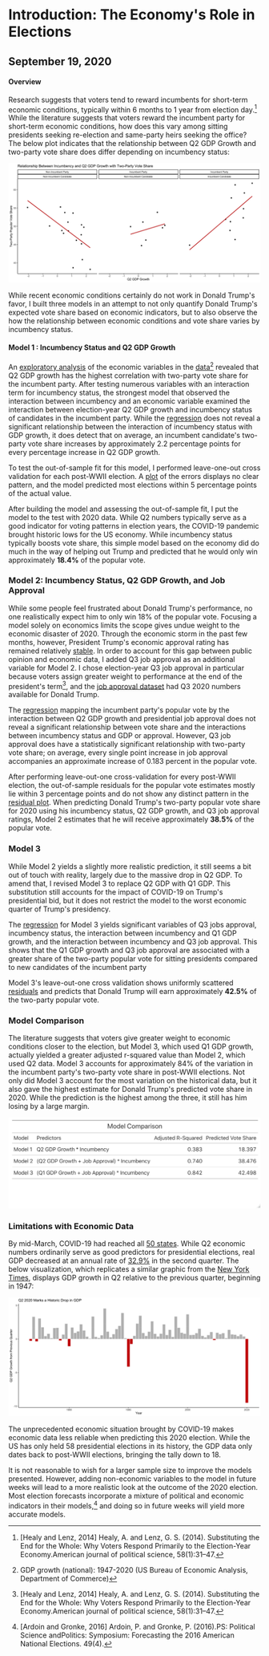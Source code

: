 # Introduction: The Economy's Role in Elections
## September 19, 2020

#### Overview

Research suggests that voters tend to reward incumbents for short-term economic conditions, typically within 6 months to 1 year from election day.[^1] While the literature suggests that voters reward the incumbent party for short-term economic conditions, how does this vary among sitting presidents seeking re-election and same-party heirs seeking the office? The below plot indicates that the relationship between Q2 GDP Growth and two-party vote share does differ depending on incumbency status:

![Figure 1](../figures/economy/inc_gdp_q2.jpg)

While recent economic conditions certainly do not work in Donald Trump's favor, I built three models in an attempt to not only quantify Donald Trump's expected vote share based on economic indicators, but to also observe the how the relationship between economic conditions and vote share varies by incumbency status.

#### Model 1 : Incumbency Status and Q2 GDP Growth

An [exploratory analysis](../figures/economy.ggpairs.jpeg) of the economic variables in the [data](../data/econ.csv)[^2] revealed that Q2 GDP growth has the highest correlation with two-party vote share for the incumbent party. After testing numerous variables with an interaction term for incumbency status, the strongest model that observed the interaction between incumbency and an economic variable examined the interaction between election-year Q2 GDP growth and incumbency status of candidates in the incumbent party. While the [regression](../figures/inc_gdp_reg.html) does not reveal a significant relationship between the interaction of incumbency status with GDP growth, it does detect that on average, an incumbent candidate's two-party vote share increases by approximately 2.2 percentage points for every percentage increase in Q2 GDP growth.

To test the out-of-sample fit for this model, I performed leave-one-out cross validation for each post-WWII election. A [plot](../figures/economy/inc_gdp_resid.jpg) of the errors displays no clear pattern, and the model predicted most elections within 5 percentage points of the actual value.

After building the model and assessing the out-of-sample fit, I put the model to the test with 2020 data. While Q2 numbers typically serve as a good indicator for voting patterns in election years, the COVID-19 pandemic brought historic lows for the US economy. While incumbency status typically boosts vote share, this simple model based on the economy did do much in the way of helping out Trump and predicted that he would only win approximately **18.4%** of the popular vote.

### Model 2: Incumbency Status, Q2 GDP Growth, and Job Approval

While some people feel frustrated about Donald Trump's performance, no one realistically expect him to only win 18% of the popular vote. Focusing a model solely on economics limits the scope gives undue weight to the economic disaster of 2020. Through the economic storm in the past few months, however, President Trump's economic approval rating has remained relatively [stable](https://www.nytimes.com/2020/08/24/us/politics/trump-economy.html). In order to account for this gap between public opinion and economic data, I added Q3 job approval as an additional variable for Model 2. I chose election-year Q3 job approval in particular because voters assign greater weight to performance at the end of the president's term[^1], and the [job approval dataset](https://www.presidency.ucsb.edu/statistics/data/presidential-job-approval) had Q3 2020 numbers available for Donald Trump.

The [regression](../figures/economy/inc_gdp_approval.html) mapping the incumbent party's popular vote by the interaction between Q2 GDP growth and presidential job approval does not reveal a significant relationship between vote share and the interactions between incumbency status and GDP or approval. However, Q3 job approval does have a statistically significant relationship with two-party vote share; on average, every single point increase in job approval accompanies an approximate increase of 0.183 percent in the popular vote.

After performing leave-out-one cross-validation for every post-WWII election, the out-of-sample residuals for the popular vote estimates mostly lie within 3 percentage points and do not show any distinct pattern in the [residual plot](../figures/economy/inc_gdp_approval_resid.jpg). When predicting Donald Trump's two-party popular vote share for 2020 using his incumbency status, Q2 GDP growth, and Q3 job approval ratings, Model 2 estimates that he will receive approximately **38.5%** of the popular vote.

### Model 3

While Model 2 yields a slightly more realistic prediction, it still seems a bit out of touch with reality, largely due to the massive drop in Q2 GDP. To amend that, I revised Model 3 to replace Q2 GDP with Q1 GDP. This substitution still accounts for the impact of COVID-19 on Trump's presidential bid, but it does not restrict the model to the worst economic quarter of Trump's presidency.

The [regression](../figures/economy/inc_q1_gdp_approval.html) for Model 3 yields significant variables of Q3 jobs approval, incumbency status, the interaction between incumbency and Q1 GDP growth, and the interaction between incumbency and Q3 job approval. This shows that the Q1 GDP growth and Q3 job approval are associated with a greater share of the two-party popular vote for sitting presidents compared to new candidates of the incumbent party

Model 3's leave-out-one cross validation shows uniformly scattered [residuals](../figures/economy/inc_q1_gdp_approval_resid.jpg) and predicts that Donald Trump will earn approximately **42.5%** of the two-party popular vote.

### Model Comparison

The literature suggests that voters give greater weight to economic conditions closer to the election, but Model 3, which used Q1 GDP growth, actually yielded a greater adjusted r-squared value than Model 2, which used Q2 data. Model 3 accounts for approximately 84% of the variation in the incumbent party's two-party vote share in post-WWII elections. Not only did Model 3 account for the most variation on the historical data, but it also gave the highest estimate for Donald Trump's predicted vote share in 2020. While the prediction is the highest among the three, it still has him losing by a large margin.

![Figure 3](../figures/economy/model_comparison.jpeg)


### Limitations with Economic Data

By mid-March, COVID-19 had reached all [50 states](https://www.cdc.gov/mmwr/volumes/69/wr/mm6915e4.htm). While Q2 economic numbers ordinarily serve as good predictors for presidential elections, real GDP decreased at an annual rate of [32.9%](https://www.bea.gov/news/2020/gross-domestic-product-2nd-quarter-2020-advance-estimate-and-annual-update) in the second quarter. The below visualization, which replicates a similar graphic from the [New York Times](https://www.nytimes.com/2020/07/30/business/economy/q2-gdp-coronavirus-economy.html), displays GDP growth in Q2 relative to the previous quarter, beginning in 1947:

![Figure 2](../figures/economy/q2gdp.jpg)

The unprecedented economic situation brought by COVID-19 makes economic data less reliable when predicting this 2020 election. While the US has only held 58 presidential elections in its history, the GDP data only dates back to post-WWII elections, bringing the tally down to 18.

It is not reasonable to wish for a larger sample size to improve the models presented. However, adding non-economic variables to the model in future weeks will lead to a more realistic look at the outcome of the 2020 election. Most election forecasts incorporate a mixture of political and economic indicators in their models,[^3] and doing so in future weeks will yield more accurate models.




[^1]: [Healy and Lenz, 2014] Healy, A. and Lenz, G. S. (2014). Substituting the End for the Whole: Why Voters Respond Primarily to the Election-Year Economy.American journal of political science, 58(1):31–47.

[^2]: GDP growth (national): 1947-2020 (US  Bureau  of Economic Analysis, Department of Commerce)

[^3]: [Ardoin and Gronke, 2016] Ardoin, P. and Gronke, P. (2016).PS: Political Science andPolitics: Symposium: Forecasting the 2016 American National Elections. 49(4).
